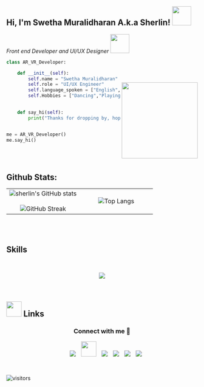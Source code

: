 <!-- ### Hi there 👋, I am Swetha Muralidharan A.k.a Sherlin  -->
<!-- <h1 align="center"> Hi there 👋</h1> -->

<!-- <p align="center">
  <a href="https://git.io/typing-svg">
    <img src="https://readme-typing-svg.demolab.com?font=Fira+Code&duration=2000&pause=1000&color=F86B92&repeat=false&width=435&lines=I+am+Swetha+Muralidharan" alt="Typing SVG" />
  </a>
</p>
 -->
 
<h2> Hi, I'm Swetha Muralidharan A.k.a Sherlin! <img src="https://media.giphy.com/media/mGcNjsfWAjY5AEZNw6/giphy.gif" width="50"> </h2>
<p>
  <em>
    Front end Developer and UI/UX Designer 
    <img src="https://media.giphy.com/media/WUlplcMpOCEmTGBtBW/giphy.gif" width="50"> 
  </em>
</p>

<img align="right" src="https://media.giphy.com/media/ieyl9zmCjO4b4t6qoY/giphy.gif" width="200" height="200" style="margin-top: 60px">

```python
class AR_VR_Developer:

    def __init__(self):
        self.name = "Swetha Muralidharan"
        self.role = "UI/UX Engineer"
        self.language_spoken = ["English", "Tamil", "Hindi", "Korean"]
        self.Hobbies = ["Dancing","Playing Instruments", "Painting"]
        

    def say_hi(self):
        print("Thanks for dropping by, hope you find some of my work interesting.")


me = AR_VR_Developer()
me.say_hi()
```

<br/><br/>

## Github Stats:
<table border="0" align="center">
<tr border="0">
  <td width="50%" align="center">
     <img src="https://github-readme-stats.vercel.app/api?username=sherlin2003&amp;show_icons=true&amp;theme=dracula" alt="sherlin's GitHub stats">
    <br></br>
    <img src="https://streak-stats.demolab.com?user=sherlin2003&amp;theme=dracula&amp;date_format=M%20j%5B%2C%20Y%5D" alt="GitHub Streak">
  </td>

  <td width="50%" align="center">
    <img align="center" src="https://github-readme-stats.vercel.app/api/top-langs/?username=sherlin2003&amp;theme=dracula" alt="Top Langs">
  </td>
 
</tr>
</table>

<br/><br/>

<!-- ## <img height="40" src="https://raw.githubusercontent.com/innng/innng/master/assets/kyubey.gif"/> Links
[![Linkedin](https://img.shields.io/badge/-linkedin-0073B1?style=flat-square)](https://www.linkedin.com/in/swetha-muralidharan-71b30822b/)
[![Twitter](https://img.shields.io/badge/-twitter-1C9CEA?style=flat-square)](https://twitter.com/Sherlin88210004?t=ZRhdpdxGng28PKglZtCrWA&s=08)

 -->

 ## Skills
 <br>
<p align="center"> <a href="https://skillicons.dev">
  <img src="https://skillicons.dev/icons?i=blender,unity,c,css,atom,androidstudio,figma,html,bootstrap,python,mysql" />
  </a>
</p>

<br> 

## <img height="40" src="https://raw.githubusercontent.com/innng/innng/master/assets/kyubey.gif"/> Links  
<h3 align="center" > Connect with me 🤝 </h3>

<p align="center">
 <div align="center"  class="icons-social" style="margin-left: 10px;">
        <a style="margin-left: 10px;"  target="_blank" href="https://www.linkedin.com/in/swetha-muralidharan-71b30822b/">
			<img src="https://img.icons8.com/doodle/40/000000/linkedin--v2.png" ></a>
        <a style="margin-left: 10px;" target="_blank" href="https://github.com/sherlin2003">
		<img src="https://cdn.iconscout.com/icon/free/png-256/web-earth-online-market-planet-search-secure-1-9563.png" width="40" height="40"></a>
        <a style="margin-left: 10px;" target="_blank" href="https://www.instagram.com/sherlin4431/">
			<img src="https://img.icons8.com/doodle/40/000000/instagram-new--v2.png"></a>
	<a style="margin-left: 10px;" target="_blank" href="https://twitter.com/Sherlin88210004?t=ZRhdpdxGng28PKglZtCrWA&s=08">
			<img src="https://img.icons8.com/doodle/1x/twitter-squared--v2.png" ></a>
	<a style="margin-left: 10px;" target="_blank" href="https://www.youtube.com/channel/UCO5gVJhnv3c5LVHPqfqQPgA">
			<img src="https://img.icons8.com/doodle/1x/youtube--v2.png" ></a>
	<a style="margin-left: 10px;" target="_blank" href="https://open.spotify.com/user/olhwlweszazkpz2y2ejsphbct">
			<img src="https://img.icons8.com/doodle/1x/spotify--v2.png"></a>	
 </div>
</p>

<br> 
<!-- 
![Visitor Count](https://profile-counter.glitch.me/{sherlin2003}/count.svg)  -->

![visitors](https://visitor-badge.glitch.me/badge?page_id=sherlin2003&left_color=black&right_color=red) 


